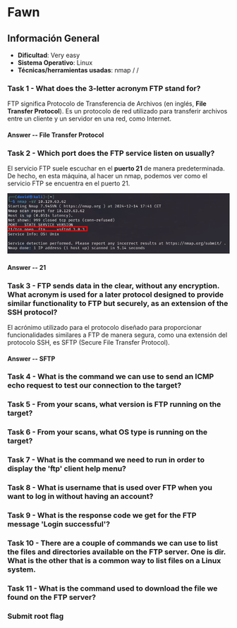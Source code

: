 # Fawn

## Información General

- **Dificultad**: Very easy
- **Sistema Operativo**: Linux
- **Técnicas/herramientas usadas**: nmap /  / 

### Task 1 - What does the 3-letter acronym FTP stand for?

FTP significa Protocolo de Transferencia de Archivos (en inglés, **File Transfer Protocol**). Es un protocolo de red utilizado para transferir archivos entre un cliente y un servidor en una red, como Internet. 

#### Answer -- File Transfer Protocol

### Task 2 - Which port does the FTP service listen on usually?

El servicio FTP suele escuchar en el **puerto 21** de manera predeterminada. De hecho, en esta máquina, al hacer un nmap, podemos ver como el servicio FTP se encuentra en el puerto 21.

![puerto21](../../images/Fawn/puerto21.png)

#### Answer -- 21

### Task 3 - FTP sends data in the clear, without any encryption. What acronym is used for a later protocol designed to provide similar functionality to FTP but securely, as an extension of the SSH protocol?

El acrónimo utilizado para el protocolo diseñado para proporcionar funcionalidades similares a FTP de manera segura, como una extensión del protocolo SSH, es SFTP (Secure File Transfer Protocol).

#### Answer -- SFTP


### Task 4 - What is the command we can use to send an ICMP echo request to test our connection to the target?




### Task 5 - From your scans, what version is FTP running on the target?




### Task 6 - From your scans, what OS type is running on the target?




### Task 7 - What is the command we need to run in order to display the 'ftp' client help menu?



### Task 8 - What is username that is used over FTP when you want to log in without having an account?




### Task 9 - What is the response code we get for the FTP message 'Login successful'?




### Task 10 - There are a couple of commands we can use to list the files and directories available on the FTP server. One is dir. What is the other that is a common way to list files on a Linux system.


### Task 11 - What is the command used to download the file we found on the FTP server?



### Submit root flag

